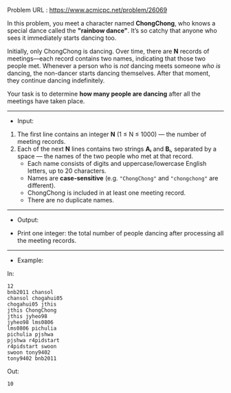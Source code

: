 Problem URL : https://www.acmicpc.net/problem/26069

In this problem, you meet a character named **ChongChong**, who knows a special dance called the **"rainbow dance"**. It’s so catchy that anyone who sees it immediately starts dancing too.

Initially, only ChongChong is dancing. Over time, there are **N** records of meetings—each record contains two names, indicating that those two people met. Whenever a person who is *not* dancing meets someone *who is* dancing, the non-dancer starts dancing themselves. After that moment, they continue dancing indefinitely.

Your task is to determine **how many people are dancing** after all the meetings have taken place.

---
* Input:

1. The first line contains an integer **N** (1 ≤ N ≤ 1000) — the number of meeting records.
2. Each of the next **N** lines contains two strings **Aᵢ** and **Bᵢ**, separated by a space — the names of the two people who met at that record.
   - Each name consists of digits and uppercase/lowercase English letters, up to 20 characters.
   - Names are **case-sensitive** (e.g. `"ChongChong"` and `"chongchong"` are different).
   - ChongChong is included in at least one meeting record.
   - There are no duplicate names.

---
* Output:

- Print one integer: the total number of people dancing after processing all the meeting records.

---
* Example:

In:
```
12
bnb2011 chansol
chansol chogahui05
chogahui05 jthis
jthis ChongChong
jthis jyheo98
jyheo98 lms0806
lms0806 pichulia
pichulia pjshwa
pjshwa r4pidstart
r4pidstart swoon
swoon tony9402
tony9402 bnb2011
```

Out:
```
10
```